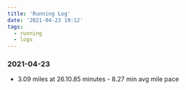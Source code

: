 ```yaml
---
title: 'Running Log'
date: '2021-04-23 19:12'
tags:
  - running
  - logs
---
```


### 2021-04-23

- 3.09 miles at 26.10.85 minutes - 8.27 min avg mile pace
